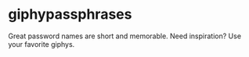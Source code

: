 # giphypassphrases
Great password names are short and memorable. Need inspiration? Use your favorite giphys.
